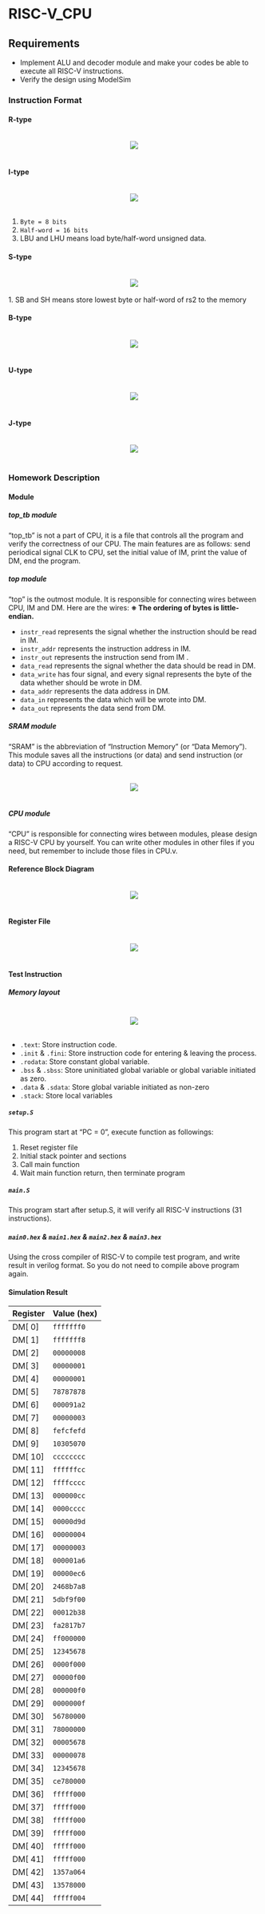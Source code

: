 # RISC-V_CPU

## Requirements

- Implement ALU and decoder module and make your codes be able to execute all RISC-V instructions.
- Verify the design using ModelSim

### Instruction Format

#### R-type

<br>
<div align=center>
<img src="https://github.com/chiehwun/RISC-V_CPU/blob/main/img/R-type.png">
</div>
<br>

#### I-type

<br>
<div align=center>
<img src="https://github.com/chiehwun/RISC-V_CPU/blob/main/img/I-type.png">
</div>
<br>

1. `Byte = 8 bits`
2. `Half-word = 16 bits`
3. LBU and LHU means load byte/half-word unsigned data.

#### S-type

<br>
<div align=center>
<img src="https://github.com/chiehwun/RISC-V_CPU/blob/main/img/S-type.png">
</div>
<br>
1. SB and SH means store lowest byte or half-word of rs2 to the memory

#### B-type

<br>
<div align=center>
<img src="https://github.com/chiehwun/RISC-V_CPU/blob/main/img/B-type.png">
</div>
<br>

#### U-type

<br>
<div align=center>
<img src="https://github.com/chiehwun/RISC-V_CPU/blob/main/img/U-type.png">
</div>
<br>

#### J-type

<br>
<div align=center>
<img src="https://github.com/chiehwun/RISC-V_CPU/blob/main/img/J-type.png">
</div>
<br>

### Homework Description

#### Module

##### top_tb module

“top_tb” is not a part of CPU, it is a file that controls all the program and verify the correctness of our CPU. The main features are as follows: send periodical signal CLK to CPU, set the initial value of IM, print the value of DM, end the program.

##### top module

“top” is the outmost module. It is responsible for connecting wires between CPU, IM and DM.
Here are the wires:
**※ The ordering of bytes is little-endian.**

- `instr_read` represents the signal whether the instruction should be read in IM.
- `instr_addr` represents the instruction address in IM.
- `instr_out` represents the instruction send from IM .
- `data_read` represents the signal whether the data should be read in DM.
- `data_write` has four signal, and every signal represents the byte of the data whether should be wrote in DM.
- `data_addr` represents the data address in DM.
- `data_in` represents the data which will be wrote into DM.
- `data_out` represents the data send from DM.

##### SRAM module

“SRAM” is the abbreviation of “Instruction Memory” (or “Data Memory”). This module saves all the instructions (or data) and send instruction (or data) to CPU according to request.

<br>
<div align=center>
<img src="https://github.com/chiehwun/RISC-V_CPU/blob/main/img/SRAM.png">
</div>
<br>

##### CPU module

“CPU” is responsible for connecting wires between modules, please design a RISC-V CPU by yourself. You can write other modules in other files if you need, but remember to include those files in CPU.v.

#### Reference Block Diagram

<br>
<div align=center>
<img src="https://github.com/chiehwun/RISC-V_CPU/blob/main/img/reference-block-diagram.png">
</div>
<br>

#### Register File

<br>
<div align=center>
<img src="https://github.com/chiehwun/RISC-V_CPU/blob/main/img/register-file.png">
</div>
<br>

#### Test Instruction

##### Memory layout

<br>
<div align=center>
<img src="https://github.com/chiehwun/RISC-V_CPU/blob/main/img/memory-layout.png">
</div>
<br>

- `.text`: Store instruction code.
- `.init` & `.fini`: Store instruction code for entering & leaving the process.
- `.rodata`: Store constant global variable.
- `.bss` & `.sbss`: Store uninitiated global variable or global variable initiated as zero.
- `.data` & `.sdata`: Store global variable initiated as non-zero
- `.stack`: Store local variables

##### `setup.S`

This program start at “PC = 0”, execute function as followings:

1. Reset register file
2. Initial stack pointer and sections
3. Call main function
4. Wait main function return, then terminate program

##### `main.S`

This program start after setup.S, it will verify all RISC-V instructions (31 instructions).

##### `main0.hex` & `main1.hex` & `main2.hex` & `main3.hex`

Using the cross compiler of RISC-V to compile test program, and write result in verilog format. So you do not need to compile above program again.

#### Simulation Result

| Register | Value (hex) |
| -------- | ----------- |
| DM[ 0]   | `fffffff0`  |
| DM[ 1]   | `fffffff8`  |
| DM[ 2]   | `00000008`  |
| DM[ 3]   | `00000001`  |
| DM[ 4]   | `00000001`  |
| DM[ 5]   | `78787878`  |
| DM[ 6]   | `000091a2`  |
| DM[ 7]   | `00000003`  |
| DM[ 8]   | `fefcfefd`  |
| DM[ 9]   | `10305070`  |
| DM[ 10]  | `cccccccc`  |
| DM[ 11]  | `ffffffcc`  |
| DM[ 12]  | `ffffcccc`  |
| DM[ 13]  | `000000cc`  |
| DM[ 14]  | `0000cccc`  |
| DM[ 15]  | `00000d9d`  |
| DM[ 16]  | `00000004`  |
| DM[ 17]  | `00000003`  |
| DM[ 18]  | `000001a6`  |
| DM[ 19]  | `00000ec6`  |
| DM[ 20]  | `2468b7a8`  |
| DM[ 21]  | `5dbf9f00`  |
| DM[ 22]  | `00012b38`  |
| DM[ 23]  | `fa2817b7`  |
| DM[ 24]  | `ff000000`  |
| DM[ 25]  | `12345678`  |
| DM[ 26]  | `0000f000`  |
| DM[ 27]  | `00000f00`  |
| DM[ 28]  | `000000f0`  |
| DM[ 29]  | `0000000f`  |
| DM[ 30]  | `56780000`  |
| DM[ 31]  | `78000000`  |
| DM[ 32]  | `00005678`  |
| DM[ 33]  | `00000078`  |
| DM[ 34]  | `12345678`  |
| DM[ 35]  | `ce780000`  |
| DM[ 36]  | `fffff000`  |
| DM[ 37]  | `fffff000`  |
| DM[ 38]  | `fffff000`  |
| DM[ 39]  | `fffff000`  |
| DM[ 40]  | `fffff000`  |
| DM[ 41]  | `fffff000`  |
| DM[ 42]  | `1357a064`  |
| DM[ 43]  | `13578000`  |
| DM[ 44]  | `fffff004`  |
